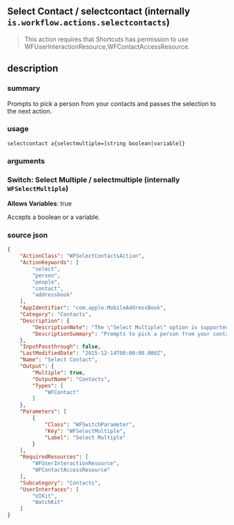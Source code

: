 
## Select Contact / selectcontact (internally `is.workflow.actions.selectcontacts`)


> This action requires that Shortcuts has permission to use WFUserInteractionResource,WFContactAccessResource.


## description
### summary
Prompts to pick a person from your contacts and passes the selection to the next action.


### usage
`selectcontact a{selectmultiple=[string boolean|variable]}`

### arguments
### Switch: Select Multiple / selectmultiple (internally `WFSelectMultiple`)
**Allows Variables**: true



Accepts a boolean
or a variable.

### source json

```json
{
	"ActionClass": "WFSelectContactsAction",
	"ActionKeywords": [
		"select",
		"person",
		"people",
		"contact",
		"addressbook"
	],
	"AppIdentifier": "com.apple.MobileAddressBook",
	"Category": "Contacts",
	"Description": {
		"DescriptionNote": "The \"Select Multiple\" option is supported on iOS 9 and later, and is not currently supported from Apple Watch.",
		"DescriptionSummary": "Prompts to pick a person from your contacts and passes the selection to the next action."
	},
	"InputPassthrough": false,
	"LastModifiedDate": "2015-12-14T08:00:00.000Z",
	"Name": "Select Contact",
	"Output": {
		"Multiple": true,
		"OutputName": "Contacts",
		"Types": [
			"WFContact"
		]
	},
	"Parameters": [
		{
			"Class": "WFSwitchParameter",
			"Key": "WFSelectMultiple",
			"Label": "Select Multiple"
		}
	],
	"RequiredResources": [
		"WFUserInteractionResource",
		"WFContactAccessResource"
	],
	"Subcategory": "Contacts",
	"UserInterfaces": [
		"UIKit",
		"WatchKit"
	]
}
```
